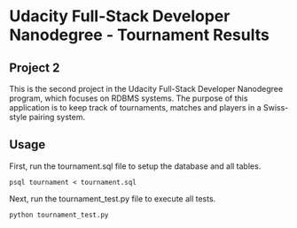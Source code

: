 # Udacity Full-Stack Developer Nanodegree - Tournament Results

## Project 2
This is the second project in the Udacity Full-Stack Developer Nanodegree program, which focuses on RDBMS systems.
The purpose of this application is to keep track of tournaments, matches and players in a Swiss-style pairing system.

## Usage
First, run the tournament.sql file to setup the database and all tables.

```
psql tournament < tournament.sql
```

Next, run the tournament_test.py file to execute all tests.

```
python tournament_test.py
```
